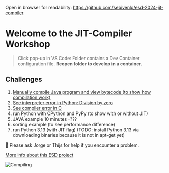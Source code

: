 Open in browser for readability: https://github.com/sebivenlo/esd-2024-jit-compiler

# Welcome to the JIT-Compiler Workshop

> Click pop-up in VS Code: Folder contains a Dev Container configuration file. **Reopen folder to develop in a container.**

## Challenges
1. [Manually compile Java program and view bytecode (to show how compilation work)](/implementation/JAVA/README.md)
2. [See interpreter error in Python: Division by zero](/implementation/Python/exercise_3/README.md)
3. [See compiler error in C](/implementation/C/README.md)
4. run Python with CPython and PyPy (to show with or without JIT)
5. JAVA example 10 minutes -???
6. sorting example (to see performance difference)
7. run Python 3.13 (with JIT flag) (TODO: install Python 3.13 via downloading binaries because it is not in apt-get yet)




:speech_balloon: Please ask Jorge or Thijs for help if you encounter a problem.


[More info about this ESD project](introduction.md)


![Compiling](https://i.giphy.com/media/v1.Y2lkPTc5MGI3NjExZzNveWZhM3JzNXZ5N2Zsb2R5am9rdHoxZmJ4M203MjB6aW1xc3NxYiZlcD12MV9pbnRlcm5hbF9naWZfYnlfaWQmY3Q9Zw/SXxI9NlwvYiY3bRsck/giphy.gif)